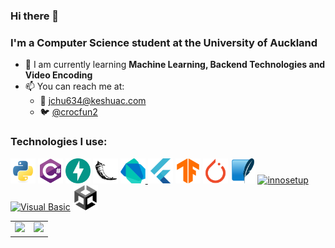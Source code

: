 ### Hi there 👋

### I'm a Computer Science student at the University of Auckland
- 🧠 I am currently learning **Machine Learning, Backend Technologies and Video Encoding**
- 📫 You can reach me at:  
    - 📧 [jchu634@keshuac.com](mailto:jchu634@keshuac.com)
    - 🐦 [@crocfun2](https://twitter.com/crocfun2)

### Technologies I use:

<a href="https://www.python.org/"><img src="https://raw.githubusercontent.com/devicons/devicon/master/icons/python/python-original.svg" alt="Python" width="40" height="40"/></a>
<a href="https://dotnet.microsoft.com/languages/csharp"><img src="https://raw.githubusercontent.com/devicons/devicon/master/icons/csharp/csharp-original.svg" alt="csharp" width="40" height="40"/></a>
<a href="https://fastapi.tiangolo.com/"><img src="https://raw.githubusercontent.com/devicons/devicon/master/icons/fastapi/fastapi-original.svg" alt="FastAPI" width="40" height="40"/></a>
<a href="https://flask.palletsprojects.com/"><img src="https://raw.githubusercontent.com/devicons/devicon/master/icons/flask/flask-original.svg" alt="Flask" width="40" height="40"/></a>
<a href="https://dart.dev/"><img src="https://raw.githubusercontent.com/devicons/devicon/master/icons/dart/dart-original.svg" alt="Dart" width="40" height="40"/>
<a href="https://flutter.dev/"><img src="https://raw.githubusercontent.com/devicons/devicon/master/icons/flutter/flutter-original.svg" alt="Flutter" width="40" height="40"/></a>
<a href="https://www.tensorflow.org/"><img src="https://raw.githubusercontent.com/devicons/devicon/master/icons/tensorflow/tensorflow-original.svg" alt="Tensorflow" width="40" height="40"/></a>
<a href="https://pytorch.org/"><img src="https://raw.githubusercontent.com/devicons/devicon/master/icons/pytorch/pytorch-original.svg" alt="pytorch" width="40" height="40"/></a>
<a href="https://www.sqlite.org/index.html"><img src="https://raw.githubusercontent.com/devicons/devicon/master/icons/sqlite/sqlite-original.svg" alt="SQLite" width="40" height="40"/></a>
<a href="https://jrsoftware.org/isinfo.php"><img src="https://avatars.githubusercontent.com/u/1092483?s=200&v=4" alt="innosetup" width="40" height="40"/> </a>
<a href="https://learn.microsoft.com/en-us/dotnet/visual-basic/"><img src="https://raw.githubusercontent.com/simple-icons/simple-icons/fa017b84f7fce8cd0118b4967dc163f13ac76035/icons/visualbasic.svg" alt="Visual Basic" width="40" height="40"/></a>
<a href="https://unity.com/"><img src="https://raw.githubusercontent.com/devicons/devicon/master/icons/unity/unity-original.svg" alt="Unity" width="40" height="40"/></a>

<table>
  <tr>
    <td>
      <picture>
    <source
        srcset="https://github-readme-stats.vercel.app/api?username=jchu634&theme=radical&show_icons=true&rank_icon=github"
        media="(prefers-color-scheme: dark)"
    />
    <source
        srcset="https://github-readme-stats.vercel.app/api?username=jchu634&show_icons=true&rank_icon=github"
        media="(prefers-color-scheme: light), (prefers-color-scheme: no-preference)"
    />
    <img src="https://github-readme-stats.vercel.app/api?username=jchu634&show_icons=true&rank_icon=github" />
    </picture>
    </td>
    <td>
      <picture>
  <source
    srcset="https://github-readme-stats.vercel.app/api/top-langs/?username=jchu634&layout=donut&theme=radical"
    media="(prefers-color-scheme: dark)"
  />
  <source
    srcset="https://github-readme-stats.vercel.app/api/top-langs/?username=jchu634&layout=donut"
    media="(prefers-color-scheme: light), (prefers-color-scheme: no-preference)"
  />
  <img src="https://github-readme-stats.vercel.app/api/top-langs/?username=jchu634&layout=donut" />
</picture>
    </td>
  </tr>
</table>
<!--
**jchu634/jchu634** is a ✨ _special_ ✨ repository because its `README.md` (this file) appears on your GitHub profile.

Here are some ideas to get you started:

- 🔭 I’m currently working on ...
- 🌱 I’m currently learning ...
- 👯 I’m looking to collaborate on ...
- 🤔 I’m looking for help with ...
- 💬 Ask me about ...
- 📫 How to reach me: ...
- 😄 Pronouns: ...
- ⚡ Fun fact: ...
-->

